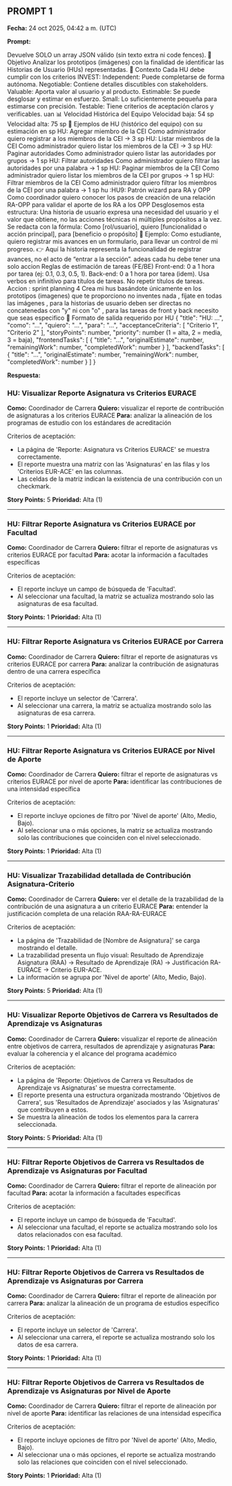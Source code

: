<!-- SPRINT:Sprint_Planning_4_Historias_de_Usuario:START -->


<!-- --- -->

## PROMPT 1

**Fecha:** 24 oct 2025, 04:42 a m. (UTC)

**Prompt:**

Devuelve SOLO un array JSON válido (sin texto extra ni code fences).
🎯 Objetivo
Analizar los prototipos (imágenes) con la finalidad de identificar las Historias de Usuario (HUs) representadas.
📌 Contexto
Cada HU debe cumplir con los criterios INVEST:
Independent: Puede completarse de forma autónoma.
Negotiable: Contiene detalles discutibles con stakeholders.
Valuable: Aporta valor al usuario y al producto.
Estimable: Se puede desglosar y estimar en esfuerzo.
Small: Lo suficientemente pequeña para estimarse con precisión.
Testable: Tiene criterios de aceptación claros y verificables.
uan 
📊 Velocidad Histórica del Equipo
Velocidad baja: 54 sp
Velocidad alta: 75 sp
📌 Ejemplos de HU (histórico del equipo) con su estimación en sp 
HU: Agregar miembro de la CEI
Como administrador quiero registrar a los miembros de la CEI → 3 sp
HU: Listar miembros de la CEI
Como administrador quiero listar los miembros de la CEI → 3 sp
HU: Paginar autoridades
Como administrador quiero listar las autoridades por grupos → 1 sp
HU: Filtrar autoridades
Como administrador quiero filtrar las autoridades por una palabra → 1 sp
HU: Paginar miembros de la CEI
Como administrador quiero listar los miembros de la CEI por grupos → 1 sp
HU: Filtrar miembros de la CEI
Como administrador quiero filtrar los miembros de la CEI por una palabra → 1 sp
hu :HU9: Patrón wizard para RA y OPP 
Como coordinador
quiero conocer los pasos de creación de una relación RA-OPP
para validar el aporte de los RA a los OPP
Desglosemos esta estructura:
Una historia de usuario expresa una necesidad del usuario y el valor que obtiene, no las acciones técnicas ni múltiples propósitos a la vez.
Se redacta con la fórmula:
Como [rol/usuario], quiero [funcionalidad o acción principal], para [beneficio o propósito]
🧩 Ejemplo:
Como estudiante,
quiero registrar mis avances en un formulario,
para llevar un control de mi progreso.
👉 Aquí la historia representa la funcionalidad de registrar avances, no el acto de “entrar a la sección”. adeas cada hu debe tener una solo accion 
Reglas de estimación de tareas (FE/BE) Front-end: 0 a 1 hora por tarea (ej: 0.1, 0.3, 0.5, 1). Back-end: 0 a 1 hora por tarea (idem). Usa verbos en infinitivo para títulos de tareas. No repetir títulos de tareas.
Accion :
sprint planning 4
Crea mi  hus basándote únicamente en los prototipos (imagenes) que te proporciono no inventes nada , fíjate en todas las imágenes , para la historias de usuario deben ser directas no concatenedas con "y" ni con "o" , para las tareas de front y back necesito que seas especifico 
📌 Formato de salida requerido por HU
{
  "title": "HU: ...",
  "como": "...",
  "quiero": "...",
  "para": "...",
  "acceptanceCriteria": [
    "Criterio 1",
    "Criterio 2"
  ],
  "storyPoints": number,
  "priority": number (1 = alta, 2 = media, 3 = baja),
  "frontendTasks": [
    { "title": "...", "originalEstimate": number, "remainingWork": number, "completedWork": number }
  ],
  "backendTasks": [
    { "title": "...", "originalEstimate": number, "remainingWork": number, "completedWork": number }
  ]
}

**Respuesta:**

### HU: Visualizar Reporte Asignatura vs Criterios EURACE
**Como:** Coordinador de Carrera
**Quiero:** visualizar el reporte de contribución de asignaturas a los criterios EURACE
**Para:** analizar la alineación de los programas de estudio con los estándares de acreditación

Criterios de aceptación:

- La página de 'Reporte: Asignatura vs Criterios EURACE' se muestra correctamente.
- El reporte muestra una matriz con las 'Asignaturas' en las filas y los 'Criterios EUR-ACE' en las columnas.
- Las celdas de la matriz indican la existencia de una contribución con un checkmark.

**Story Points:** 5
**Prioridad:** Alta (1)

---

### HU: Filtrar Reporte Asignatura vs Criterios EURACE por Facultad
**Como:** Coordinador de Carrera
**Quiero:** filtrar el reporte de asignaturas vs criterios EURACE por facultad
**Para:** acotar la información a facultades específicas

Criterios de aceptación:

- El reporte incluye un campo de búsqueda de 'Facultad'.
- Al seleccionar una facultad, la matriz se actualiza mostrando solo las asignaturas de esa facultad.

**Story Points:** 1
**Prioridad:** Alta (1)

---

### HU: Filtrar Reporte Asignatura vs Criterios EURACE por Carrera
**Como:** Coordinador de Carrera
**Quiero:** filtrar el reporte de asignaturas vs criterios EURACE por carrera
**Para:** analizar la contribución de asignaturas dentro de una carrera específica

Criterios de aceptación:

- El reporte incluye un selector de 'Carrera'.
- Al seleccionar una carrera, la matriz se actualiza mostrando solo las asignaturas de esa carrera.

**Story Points:** 1
**Prioridad:** Alta (1)

---

### HU: Filtrar Reporte Asignatura vs Criterios EURACE por Nivel de Aporte
**Como:** Coordinador de Carrera
**Quiero:** filtrar el reporte de asignaturas vs criterios EURACE por nivel de aporte
**Para:** identificar las contribuciones de una intensidad específica

Criterios de aceptación:

- El reporte incluye opciones de filtro por 'Nivel de aporte' (Alto, Medio, Bajo).
- Al seleccionar una o más opciones, la matriz se actualiza mostrando solo las contribuciones que coinciden con el nivel seleccionado.

**Story Points:** 1
**Prioridad:** Alta (1)

---

### HU: Visualizar Trazabilidad detallada de Contribución Asignatura-Criterio
**Como:** Coordinador de Carrera
**Quiero:** ver el detalle de la trazabilidad de la contribución de una asignatura a un criterio EURACE
**Para:** entender la justificación completa de una relación RAA-RA-EURACE

Criterios de aceptación:

- La página de 'Trazabilidad de [Nombre de Asignatura]' se carga mostrando el detalle.
- La trazabilidad presenta un flujo visual: Resultado de Aprendizaje Asignatura (RAA) -> Resultado de Aprendizaje (RA) -> Justificación RA-EURACE -> Criterio EUR-ACE.
- La información se agrupa por 'Nivel de aporte' (Alto, Medio, Bajo).

**Story Points:** 5
**Prioridad:** Alta (1)

---

### HU: Visualizar Reporte Objetivos de Carrera vs Resultados de Aprendizaje vs Asignaturas
**Como:** Coordinador de Carrera
**Quiero:** visualizar el reporte de alineación entre objetivos de carrera, resultados de aprendizaje y asignaturas
**Para:** evaluar la coherencia y el alcance del programa académico

Criterios de aceptación:

- La página de 'Reporte: Objetivos de Carrera vs Resultados de Aprendizaje vs Asignaturas' se muestra correctamente.
- El reporte presenta una estructura organizada mostrando 'Objetivos de Carrera', sus 'Resultados de Aprendizaje' asociados y las 'Asignaturas' que contribuyen a estos.
- Se muestra la alineación de todos los elementos para la carrera seleccionada.

**Story Points:** 5
**Prioridad:** Alta (1)

---

### HU: Filtrar Reporte Objetivos de Carrera vs Resultados de Aprendizaje vs Asignaturas por Facultad
**Como:** Coordinador de Carrera
**Quiero:** filtrar el reporte de alineación por facultad
**Para:** acotar la información a facultades específicas

Criterios de aceptación:

- El reporte incluye un campo de búsqueda de 'Facultad'.
- Al seleccionar una facultad, el reporte se actualiza mostrando solo los datos relacionados con esa facultad.

**Story Points:** 1
**Prioridad:** Alta (1)

---

### HU: Filtrar Reporte Objetivos de Carrera vs Resultados de Aprendizaje vs Asignaturas por Carrera
**Como:** Coordinador de Carrera
**Quiero:** filtrar el reporte de alineación por carrera
**Para:** analizar la alineación de un programa de estudios específico

Criterios de aceptación:

- El reporte incluye un selector de 'Carrera'.
- Al seleccionar una carrera, el reporte se actualiza mostrando solo los datos de esa carrera.

**Story Points:** 1
**Prioridad:** Alta (1)

---

### HU: Filtrar Reporte Objetivos de Carrera vs Resultados de Aprendizaje vs Asignaturas por Nivel de Aporte
**Como:** Coordinador de Carrera
**Quiero:** filtrar el reporte de alineación por nivel de aporte
**Para:** identificar las relaciones de una intensidad específica

Criterios de aceptación:

- El reporte incluye opciones de filtro por 'Nivel de aporte' (Alto, Medio, Bajo).
- Al seleccionar una o más opciones, el reporte se actualiza mostrando solo las relaciones que coinciden con el nivel seleccionado.

**Story Points:** 1
**Prioridad:** Alta (1)

<!-- --- -->
